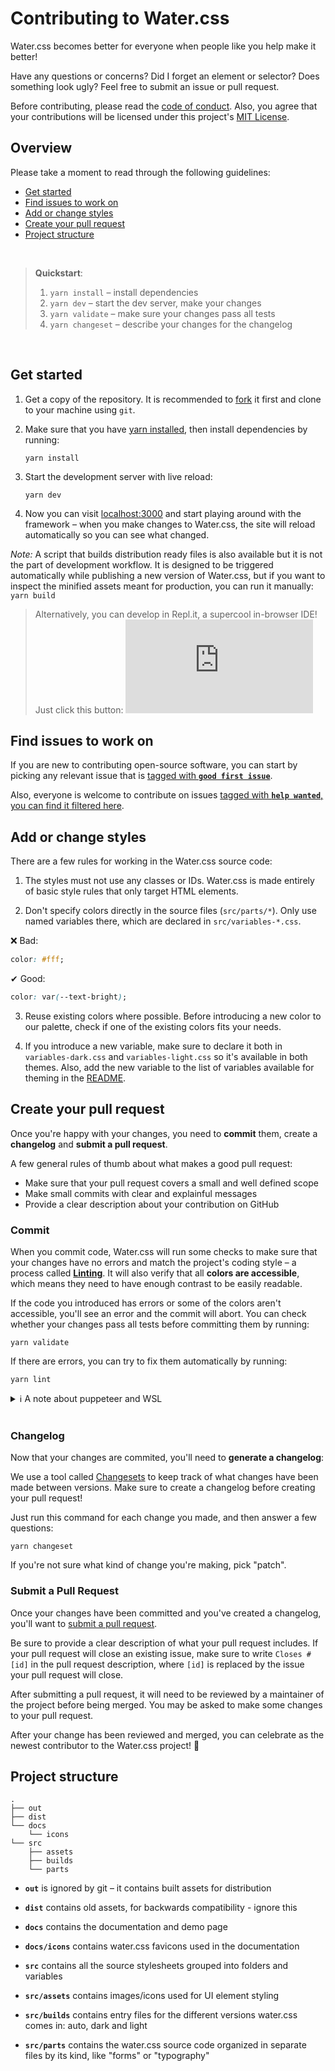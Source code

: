# Contributing to Water.css

Water.css becomes better for everyone when people like you help make it better!

Have any questions or concerns? Did I forget an element or selector? Does something look ugly? Feel free to submit an issue or pull request.

Before contributing, please read the [code of conduct](CODE_OF_CONDUCT.md). Also, you agree that your contributions will be licensed under this project's [MIT License](../LICENSE.md).

## Overview

Please take a moment to read through the following guidelines:

- [Get started](#get-started)
- [Find issues to work on](#find-issues-to-work-on)
- [Add or change styles](#add-or-change-styles)
- [Create your pull request](#create-your-pull-request)
- [Project structure](#project-structure)

<br>

> **Quickstart**:
> 1. `yarn install` – install dependencies
> 2. `yarn dev` – start the dev server, make your changes
> 3. `yarn validate` – make sure your changes pass all tests
> 4. `yarn changeset` – describe your changes for the changelog

<br>

## Get started

1. Get a copy of the repository. It is recommended to [fork](https://github.com/kognise/water.css/fork) it first and clone to your machine using `git`.

2. Make sure that you have [yarn installed](https://classic.yarnpkg.com/en/docs/install/), then install dependencies by running:

    ```
    yarn install
    ```

3. Start the development server with live reload:

    ```
    yarn dev
    ```

4. Now you can visit [localhost:3000](http://localhost:3000) and start playing around with the framework – when you make changes to Water.css, the site will reload automatically so you can see what changed.

*Note:* A script that builds distribution ready files is also available but it is not the part of development workflow. It is designed to be triggered automatically while publishing a new version of Water.css, but if you want to inspect the minified assets meant for production, you can run it manually: `yarn build`

> Alternatively, you can develop in Repl.it, a supercool in-browser IDE! Just click this button: [![Run on Repl.it](https://repl.it/badge/github/kognise/water.css)](https://repl.it/github/kognise/water.css)

## Find issues to work on

If you are new to contributing open-source software, you can start by picking any relevant issue that is [tagged with **`good first issue`**](
https://github.com/kognise/water.css/contribute).

Also, everyone is welcome to contribute on issues [tagged with **`help wanted`**, you can find it filtered here](https://github.com/kognise/water.css/issues?q=is%3Aopen+is%3Aissue+label%3A%22help+wanted%22).

## Add or change styles

There are a few rules for working in the Water.css source code:

1. The styles must not use any classes or IDs. Water.css is made entirely of basic style rules that only target HTML elements.

2. Don't specify colors directly in the source files (`src/parts/*`). Only use named variables there, which are declared in `src/variables-*.css`.

  ❌ Bad:
  ```css
  color: #fff;
  ```

  ✔ Good:
  ```css
  color: var(--text-bright);
  ```

3. Reuse existing colors where possible. Before introducing a new color to our palette, check if one of the existing colors fits your needs.

4. If you introduce a new variable, make sure to declare it both in `variables-dark.css` and `variables-light.css` so it's available in both themes. Also, add the new variable to the list of variables available for theming in the [README](../README.md#theming).

## Create your pull request

Once you're happy with your changes, you need to **commit** them, create a **changelog** and **submit a pull request**.

A few general rules of thumb about what makes a good pull request:

- Make sure that your pull request covers a small and well defined scope
- Make small commits with clear and explainful messages
- Provide a clear description about your contribution on GitHub

### Commit

When you commit code, Water.css will run some checks to make sure that your changes have no errors and match the project's coding style – a process called [**Linting**](https://www.freecodecamp.org/news/what-is-linting-and-how-can-it-save-you-time). It will also verify that all **colors are accessible**, which means they need to have enough contrast to be easily readable.

If the code you introduced has errors or some of the colors aren't accessible, you'll see an error and the commit will abort.
You can check whether your changes pass all tests before committing them by running:

```
yarn validate
```

If there are errors, you can try to fix them automatically by running:

```
yarn lint
```

<details>
  <summary>ℹ A note about puppeteer and WSL</summary>
  <br>
  <blockquote>
    The accessibility checks use puppeteer, a tool that uses Chrome to render websites "headlessly", without a visible interface. In some environments like the <a href="https://aka.ms/wsl">Windows Subsystem for Linux</a>, you'll need to manually configure and run an X-Server in order for puppeteer to work.
  </blockquote>
</details>

<br>

### Changelog

Now that your changes are commited, you'll need to **generate a changelog**:

We use a tool called [Changesets](https://github.com/atlassian/changesets) to keep track of what changes have been made between versions. Make sure to create a changelog before creating your pull request!

Just run this command for each change you made, and then answer a few questions:

```
yarn changeset
```

If you're not sure what kind of change you're making, pick "patch".

### Submit a Pull Request

Once your changes have been committed and you've created a changelog, you'll want to [submit a pull request](https://github.com/kognise/water.css/compare).

Be sure to provide a clear description of what your pull request includes. If your pull request will close an existing issue, make sure to write `Closes #[id]` in the pull request description, where `[id]` is replaced by the issue your pull request will close.

After submitting a pull request, it will need to be reviewed by a maintainer of the project before being merged. You may be asked to make some changes to your pull request.

After your change has been reviewed and merged, you can celebrate as the newest contributor to the Water.css project! 🎉

## Project structure

```
.
├── out
├── dist
└── docs
    └── icons
└── src
    ├── assets
    ├── builds
    └── parts
```

- **`out`** is ignored by git – it contains built assets for distribution

- **`dist`** contains old assets, for backwards compatibility - ignore this

- **`docs`** contains the documentation and demo page

- **`docs/icons`** contains water.css favicons used in the documentation

- **`src`** contains all the source stylesheets grouped into folders and variables

- **`src/assets`** contains images/icons used for UI element styling

- **`src/builds`** contains entry files for the different versions water.css comes in: auto, dark and light

- **`src/parts`** contains the water.css source code organized in separate files by its kind, like "forms" or "typography"
